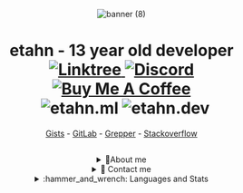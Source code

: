 <div id="header" align="center">
  
![banner (8)](https://github.com/etahn-git/etahn-git/assets/117325175/6e7c5300-adab-4138-be01-3bde9b92e42b)


  <h1>etahn - 13 year old developer
    
 <br>
  <div id="badges">
  <a href="https://linktr.ee/etahn">
    <img src="https://img.shields.io/badge/Linktree-green?style=for-the-badge&logo=linktree&logoColor=white" alt="Linktree"/>
  </a>
  <a href="https://discord.gg/B3RxXSJXEZ">
    <img src="https://img.shields.io/badge/Discord-blue?style=for-the-badge&logo=discord&logoColor=white" alt="Discord"/>
  </a>
  <a href="https://www.buymeacoffee.com/etahndev" target="_blank"><img src="https://cdn.buymeacoffee.com/buttons/v2/default-yellow.png" alt="Buy Me A Coffee"   style="height: 29px !important;width: 150px !important;" >
  </a>
<br>
    <img src="https://komarev.com/ghpvc/?username=etahn-git&style=flat-square&color=blue" alt=""/> <img src="https://img.shields.io/github/followers/etahn-git?label=Followers&logo=follow&style=flat-square" alt=""/>
    <img alt="etahn.ml" src="https://img.shields.io/website?down_color=lightgrey&down_message=offline&style=flat-square&up_color=green&up_message=online&url=https%3A%2F%2Fetahn.ml">
    <img alt="etahn.dev" src="https://img.shields.io/website?up_color=green&up_message=etahn.dev&down_message=site%20down&down_color=red&url=https%3A%2F%2Fetahn.dev%2F">
    </h1>
<p>
  <a href="https://gist.github.com/etahn-git">Gists</a> - 
  <a href="https://gitlab.com/etahn-git">GitLab</a> - 
  <a href="https://www.codegrepper.com/profile/etahngrepper">Grepper</a> - 
  <a href="https://stackoverflow.com/users/20532244/etahn">Stackoverflow</a>
    </p>
  
</div>
 
    
  ##
<details align="center">
  <summary>🧍About me</summary>
  <div align="left">
Hi, i am Ethan im thirteen years old,
I enjoy coding backend parts of code but know enough todo some front end development.
<br>
  
- 🔭 I’m currently working on, many projects in freetime.
- 🌱 I’m currently learning/Improving on Java.
- 👯 I’m looking to collaborate on, anything! (dm me on discord)
- 💬 Ask me about, anything!
- ⚡ Fun fact: There are more than 700 coding languages out there!
  </details>  
<details align="center">
  <summary>📧 Contact me</summary>
  <strong> - Discord: <code>etahn#8159</code> </strong><br>
  <strong> - Email: <code>mail.ethan.dev@gmail.com</code> </strong>
  </details>

<details align="center">
  <summary> :hammer_and_wrench: Languages and Stats</summary>
  <div>
  <img src="https://github.com/devicons/devicon/blob/master/icons/java/java-original-wordmark.svg" title="Java" alt="Java" width="40" height="40"/>&nbsp;
  <img src="https://github.com/devicons/devicon/blob/master/icons/css3/css3-plain-wordmark.svg"  title="CSS3" alt="CSS" width="40" height="40"/>&nbsp;
  <img src="https://github.com/devicons/devicon/blob/master/icons/html5/html5-original.svg" title="HTML5" alt="HTML" width="40" height="40"/>&nbsp;
  <img src="https://github.com/devicons/devicon/blob/master/icons/javascript/javascript-original.svg" title="JavaScript" alt="JavaScript" width="40" height="40"/>&nbsp;
  <img src="https://github.com/devicons/devicon/blob/master/icons/git/git-original-wordmark.svg" title="Git" **alt="Git" width="40" height="40"/>
    
![Metrics](https://metrics.lecoq.io/etahn-git?template=classic&languages=1&lines=1&stars=1&habits=1&followup=1&people=1&repositories=1&achievements=1&notable=1&activity=1&base=header%2C%20activity%2C%20community%2C%20repositories%2C%20metadata&base.indepth=false&base.hireable=false&base.skip=false&repositories.batch=100&repositories.forks=false&repositories.affiliations=owner&languages=false&languages.limit=8&languages.threshold=0%25&languages.other=false&languages.colors=github&languages.sections=most-used&languages.indepth=false&languages.analysis.timeout=15&languages.categories=markup%2C%20programming&languages.recent.categories=markup%2C%20programming&languages.recent.load=300&languages.recent.days=14&lines=false&lines.sections=base&lines.repositories.limit=4&lines.history.limit=1&stars=false&stars.limit=4&habits=false&habits.from=200&habits.days=14&habits.facts=true&habits.charts=false&habits.charts.type=classic&habits.trim=false&habits.languages.limit=8&habits.languages.threshold=0%25&followup=false&followup.sections=repositories&followup.indepth=false&followup.archived=true&people=false&people.limit=24&people.identicons=false&people.identicons.hide=false&people.size=28&people.types=followers&people.shuffle=false&repositories=false&repositories.pinned=0&repositories.starred=0&repositories.random=0&repositories.order=featured%2C%20pinned%2C%20starred%2C%20random&achievements=false&achievements.threshold=C&achievements.secrets=true&achievements.display=detailed&achievements.limit=0&notable=false&notable.from=organization&notable.repositories=false&notable.indepth=false&notable.types=commit&notable.self=false&activity=false&activity.limit=5&activity.load=300&activity.days=14&activity.visibility=all&activity.timestamps=false&activity.filter=all&config.timezone=America%2FDenver)
    </details>
    
  </div>
</div>
    

  
